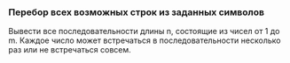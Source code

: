 ### Перебор всех возможных строк из заданных символов

Вывести все последовательности длины n, состоящие из чисел от
1 до m. Каждое число может встречаться в последовательности
несколько раз или не встречаться совсем.

